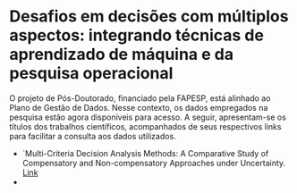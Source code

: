 # Desafios em decisões com múltiplos aspectos: integrando técnicas de aprendizado de máquina e da pesquisa operacional

O projeto de Pós-Doutorado, financiado pela FAPESP, está alinhado ao Plano de Gestão de Dados. Nesse contexto, os dados empregados na pesquisa estão agora disponíveis para acesso. A seguir, apresentam-se os títulos dos trabalhos científicos, acompanhados de seus respectivos links para facilitar a consulta aos dados utilizados.

- `Multi-Criteria Decision Analysis Methods: A Comparative Study of Compensatory and Non-compensatory Approaches under Uncertainty. [Link]([https://www.google.com](https://github.com/BSCCampello/comparativestudymcda)https://github.com/BSCCampello/comparativestudymcda) 
- 
